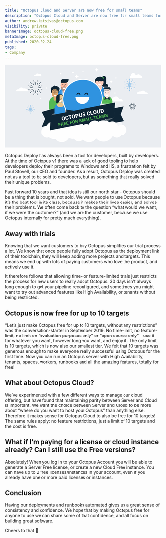 ```yaml
---
title: "Octopus Cloud and Server are now free for small teams"
description: "Octopus Cloud and Server are now free for small teams for up to 10 deployment targets."
author: andrew.katsivas@octopus.com
visibility: private
bannerImage: octopus-cloud-free.png
metaImage: octopus-cloud-free.png
published: 2020-02-24
tags:
- Company
---
```


![Octopus Cloud and Server are free for small teams](octopus-cloud-free.png)

Octopus Deploy has always been a tool for developers, built by developers. At the time of Octopus v1 there was a lack of good tooling to help developers deploy their programs to Windows and IIS, a frustration felt by Paul Stovell, our CEO and founder. As a result, Octopus Deploy was created not as a tool to be sold to developers, but as something that really solved their unique problems.

Fast forward 10 years and that idea is still our north star - Octopus should be a thing that is bought, not sold. We want people to use Octopus because it’s the best tool in its class; because it makes their lives easier, and solves their problems. We often come back to the question “what would we want, if we were the customer?” (and we are the customer, because we use Octopus internally for pretty much everything). 

## Away with trials

Knowing that we want customers to buy Octopus simplifies our trial process a lot. We know that once people fully adopt Octopus as the deployment link of their toolchain, they will keep adding more projects and targets. This means we end up with lots of paying customers who love the product, and actively use it.

It therefore follows that allowing time- or feature-limited trials just restricts the process for new users to really adopt Octopus. 30 days isn’t always long enough to get your pipeline reconfigured, and sometimes you might want to try out advanced features like High Availability, or tenants without being restricted.

## Octopus is now free for up to 10 targets

“Let’s just make Octopus free for up to 10 targets, without any restrictions” was the conversation-starter in September 2019. No time-limit, no feature-limit, no limit on “evaluation purposes only” or “open source only” - use it for whatever you want, however long you want, and enjoy it. The only limit is 10 targets, which is now also our smallest tier. We felt that 10 targets was generous enough to make everyone really successful using Octopus for the first time.
Now you can run an Octopus server with High Availability, tenants, spaces, workers, runbooks and all the amazing features, totally for free!

## What about Octopus Cloud?

We’ve experimented with a few different ways to manage our cloud offering, but have found that maintaining parity between Server and Cloud is important. We want the choice between Server and Cloud to be more about “where do you want to host your Octopus” than anything else. Therefore it makes sense for Octopus Cloud to also be free for 10 targets! The same rules apply: no feature restrictions, just a limit of 10 targets and the cost is free.

## What if I’m paying for a license or cloud instance already? Can I still use the Free versions?

Absolutely! When you log in to your Octopus Account you will be able to generate a Server Free license, or create a new Cloud Free instance. You can have up to 2 free licenses/instances in your account, even if you already have one or more paid licenses or instances.

## Conclusion

Having our deployments and runbooks automated gives us a great sense of consistency and confidence. We hope that by making Octopus free for anyone to use we can share some of that confidence, and all focus on building great software. 

Cheers to that 🍻